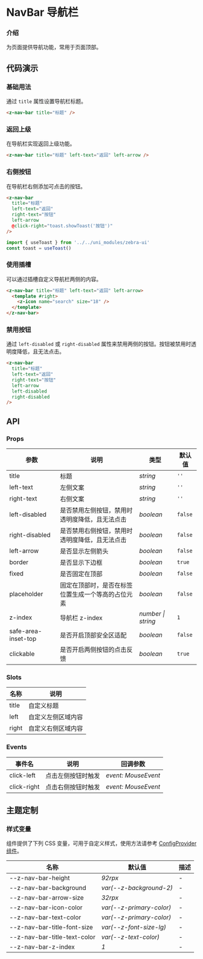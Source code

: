 # NavBar 导航栏

### 介绍

为页面提供导航功能，常用于页面顶部。

## 代码演示

### 基础用法

通过 `title` 属性设置导航栏标题。

```html
<z-nav-bar title="标题" />
```

### 返回上级

在导航栏实现返回上级功能。

```html
<z-nav-bar title="标题" left-text="返回" left-arrow />
```

### 右侧按钮

在导航栏右侧添加可点击的按钮。

```html
<z-nav-bar
  title="标题"
  left-text="返回"
  right-text="按钮"
  left-arrow
  @click-right="toast.showToast('按钮')"
/>
```

```js
import { useToast } from '../../uni_modules/zebra-ui'
const toast = useToast()
```

### 使用插槽

可以通过插槽自定义导航栏两侧的内容。

```html
<z-nav-bar title="标题" left-text="返回" left-arrow>
  <template #right>
    <z-icon name="search" size="18" />
  </template>
</z-nav-bar>
```

### 禁用按钮

通过 `left-disabled` 或 `right-disabled` 属性来禁用两侧的按钮。按钮被禁用时透明度降低，且无法点击。

```html
<z-nav-bar
  title="标题"
  left-text="返回"
  right-text="按钮"
  left-arrow
  left-disabled
  right-disabled
/>
```

## API

### Props

| 参数 | 说明 | 类型 | 默认值 |
| --- | --- | --- | --- |
| title | 标题 | _string_ | `''` |
| left-text | 左侧文案 | _string_ | `''` |
| right-text | 右侧文案 | _string_ | `''` |
| left-disabled | 是否禁用左侧按钮，禁用时透明度降低，且无法点击 | _boolean_ | `false` |
| right-disabled | 是否禁用右侧按钮，禁用时透明度降低，且无法点击 | _boolean_ | `false` |
| left-arrow | 是否显示左侧箭头 | _boolean_ | `false` |
| border | 是否显示下边框 | _boolean_ | `true` |
| fixed | 是否固定在顶部 | _boolean_ | `false` |
| placeholder | 固定在顶部时，是否在标签位置生成一个等高的占位元素 | _boolean_ | `false` |
| z-index | 导航栏 z-index | _number \| string_ | `1` |
| safe-area-inset-top | 是否开启顶部安全区适配 | _boolean_ | `false` |
| clickable | 是否开启两侧按钮的点击反馈 | _boolean_ | `true` |

### Slots

| 名称  | 说明               |
| ----- | ------------------ |
| title | 自定义标题         |
| left  | 自定义左侧区域内容 |
| right | 自定义右侧区域内容 |

### Events

| 事件名      | 说明               | 回调参数            |
| ----------- | ------------------ | ------------------- |
| click-left  | 点击左侧按钮时触发 | _event: MouseEvent_ |
| click-right | 点击右侧按钮时触发 | _event: MouseEvent_ |

## 主题定制

### 样式变量

组件提供了下列 CSS 变量，可用于自定义样式，使用方法请参考 [ConfigProvider 组件](/config-provider)。

| 名称                           | 默认值                     | 描述 |
| ------------------------------ | -------------------------- | ---- |
| --z-nav-bar-height           | _92rpx_                     | -    |
| --z-nav-bar-background       | _var(--z-background-2)_  | -    |
| --z-nav-bar-arrow-size       | _32rpx_                     | -    |
| --z-nav-bar-icon-color       | _var(--z-primary-color)_ | -    |
| --z-nav-bar-text-color       | _var(--z-primary-color)_ | -    |
| --z-nav-bar-title-font-size  | _var(--z-font-size-lg)_  | -    |
| --z-nav-bar-title-text-color | _var(--z-text-color)_    | -    |
| --z-nav-bar-z-index          | _1_                        | -    |

